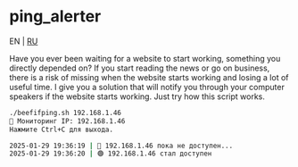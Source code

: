 # ping_alerter

EN | [RU](README_ru.md)

Have you ever been waiting for a website to start working, something you directly depended on? 
If you start reading the news or go on business, there is a risk of missing when the website 
starts working and losing a lot of useful time. I give you a solution that will notify you 
through your computer speakers if the website starts working. Just try how this script works.

```bash
./beefifping.sh 192.168.1.46
📡 Мониторинг IP: 192.168.1.46
Нажмите Ctrl+C для выхода.

2025-01-29 19:36:19 | 🔴 192.168.1.46 пока не доступен...   
2025-01-29 19:36:20 | 🟢 192.168.1.46 стал доступен
```
